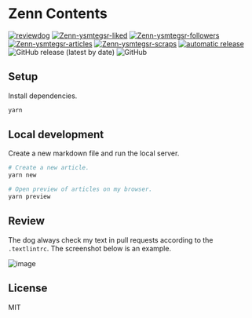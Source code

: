 # Zenn Contents

[![reviewdog](https://github.com/ysmtegsr/zenn-contents/actions/workflows/textlint.yaml/badge.svg)](https://github.com/ysmtegsr/zenn-contents/actions/workflows/textlint.yaml)
[![Zenn-ysmtegsr-liked](https://zenn-badge.ganariya.vercel.app/ysmtegsr/liked)](https://zenn.dev/ysmtegsr)
[![Zenn-ysmtegsr-followers](https://zenn-badge.ganariya.vercel.app/ysmtegsr/followers)](https://zenn.dev/ysmtegsr)
[![Zenn-ysmtegsr-articles](https://zenn-badge.ganariya.vercel.app/ysmtegsr/articles)](https://zenn.dev/ysmtegsr)
[![Zenn-ysmtegsr-scraps](https://zenn-badge.ganariya.vercel.app/ysmtegsr/scraps)](https://zenn.dev/ysmtegsr)
[![automatic release](https://github.com/ysmtegsr/zenn-contents/actions/workflows/release.yml/badge.svg)](https://github.com/ysmtegsr/zenn-contents/actions/workflows/release.yml)
![GitHub release (latest by date)](https://img.shields.io/github/v/release/ysmtegsr/zenn-contents)
![GitHub](https://img.shields.io/github/license/ysmtegsr/zenn-contents)

## Setup

Install dependencies.

```sh
yarn
```

## Local development

Create a new markdown file and run the local server.

```sh
# Create a new article.
yarn new

# Open preview of articles on my browser.
yarn preview
```

## Review

The dog always check my text in pull requests according to the `.textlintrc`. The screenshot below is an example.

![image](https://user-images.githubusercontent.com/38056766/116484326-d032a080-a8c3-11eb-9228-b5cfa298fdcf.png)


## License

MIT
